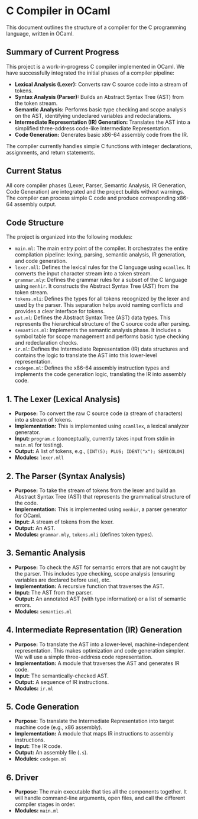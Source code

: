 # C Compiler in OCaml

This document outlines the structure of a compiler for the C programming language, written in OCaml.

## Summary of Current Progress

This project is a work-in-progress C compiler implemented in OCaml. We have successfully integrated the initial phases of a compiler pipeline:

*   **Lexical Analysis (Lexer):** Converts raw C source code into a stream of tokens.
*   **Syntax Analysis (Parser):** Builds an Abstract Syntax Tree (AST) from the token stream.
*   **Semantic Analysis:** Performs basic type checking and scope analysis on the AST, identifying undeclared variables and redeclarations.
*   **Intermediate Representation (IR) Generation:** Translates the AST into a simplified three-address code-like Intermediate Representation.
*   **Code Generation:** Generates basic x86-64 assembly code from the IR.

The compiler currently handles simple C functions with integer declarations, assignments, and return statements.

## Current Status

All core compiler phases (Lexer, Parser, Semantic Analysis, IR Generation, Code Generation) are integrated and the project builds without warnings. The compiler can process simple C code and produce corresponding x86-64 assembly output.

## Code Structure

The project is organized into the following modules:

*   `main.ml`: The main entry point of the compiler. It orchestrates the entire compilation pipeline: lexing, parsing, semantic analysis, IR generation, and code generation.
*   `lexer.mll`: Defines the lexical rules for the C language using `ocamllex`. It converts the input character stream into a token stream.
*   `grammar.mly`: Defines the grammar rules for a subset of the C language using `menhir`. It constructs the Abstract Syntax Tree (AST) from the token stream.
*   `tokens.mli`: Defines the types for all tokens recognized by the lexer and used by the parser. This separation helps avoid naming conflicts and provides a clear interface for tokens.
*   `ast.ml`: Defines the Abstract Syntax Tree (AST) data types. This represents the hierarchical structure of the C source code after parsing.
*   `semantics.ml`: Implements the semantic analysis phase. It includes a symbol table for scope management and performs basic type checking and redeclaration checks.
*   `ir.ml`: Defines the Intermediate Representation (IR) data structures and contains the logic to translate the AST into this lower-level representation.
*   `codegen.ml`: Defines the x86-64 assembly instruction types and implements the code generation logic, translating the IR into assembly code.

## 1. The Lexer (Lexical Analysis)

*   **Purpose:** To convert the raw C source code (a stream of characters) into a stream of tokens.
*   **Implementation:** This is implemented using `ocamllex`, a lexical analyzer generator.
*   **Input:** `program.c` (conceptually, currently takes input from stdin in `main.ml` for testing).
*   **Output:** A list of tokens, e.g., `[INT(5); PLUS; IDENT("x"); SEMICOLON]`
*   **Modules:** `lexer.mll`

## 2. The Parser (Syntax Analysis)

*   **Purpose:** To take the stream of tokens from the lexer and build an Abstract Syntax Tree (AST) that represents the grammatical structure of the code.
*   **Implementation:** This is implemented using `menhir`, a parser generator for OCaml.
*   **Input:** A stream of tokens from the lexer.
*   **Output:** An AST.
*   **Modules:** `grammar.mly`, `tokens.mli` (defines token types).

## 3. Semantic Analysis

*   **Purpose:** To check the AST for semantic errors that are not caught by the parser. This includes type checking, scope analysis (ensuring variables are declared before use), etc.
*   **Implementation:** A recursive function that traverses the AST.
*   **Input:** The AST from the parser.
*   **Output:** An annotated AST (with type information) or a list of semantic errors.
*   **Modules:** `semantics.ml`

## 4. Intermediate Representation (IR) Generation

*   **Purpose:** To translate the AST into a lower-level, machine-independent representation. This makes optimization and code generation simpler. We will use a simple three-address code representation.
*   **Implementation:** A module that traverses the AST and generates IR code.
*   **Input:** The semantically-checked AST.
*   **Output:** A sequence of IR instructions.
*   **Modules:** `ir.ml`

## 5. Code Generation

*   **Purpose:** To translate the Intermediate Representation into target machine code (e.g., x86 assembly).
*   **Implementation:** A module that maps IR instructions to assembly instructions.
*   **Input:** The IR code.
*   **Output:** An assembly file (`.s`).
*   **Modules:** `codegen.ml`

## 6. Driver

*   **Purpose:** The main executable that ties all the components together. It will handle command-line arguments, open files, and call the different compiler stages in order.
*   **Modules:** `main.ml`
